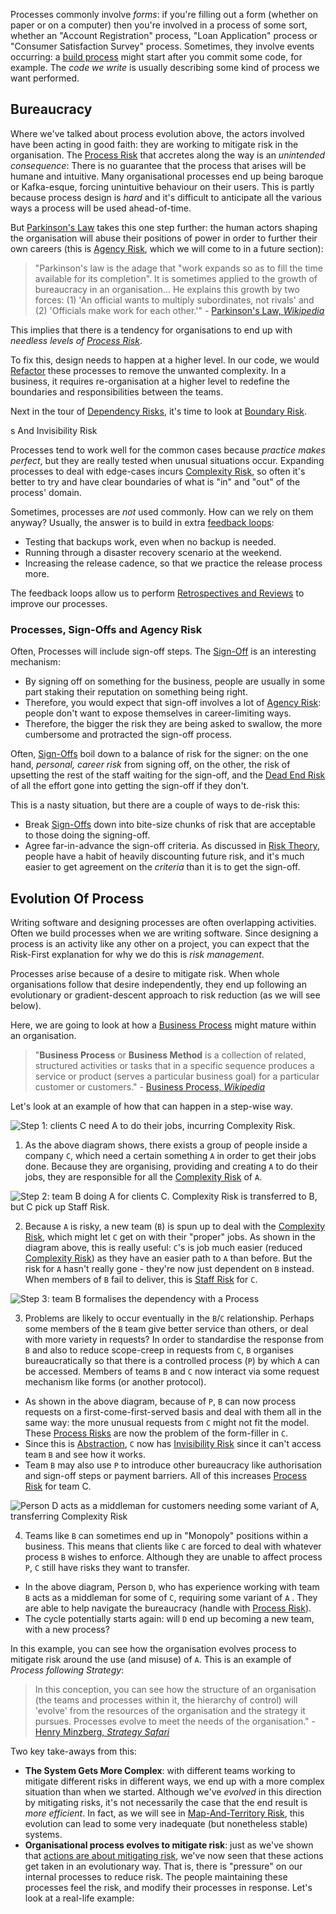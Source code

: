 









Processes commonly involve _forms_:  if you're filling out a form (whether on paper or on a computer) then you're involved in a process of some sort, whether an "Account Registration" process, "Loan Application" process or "Consumer Satisfaction Survey" process.  Sometimes, they involve events occurring:  a [build process](https://en.wikipedia.org/wiki/Software_build) might start after you commit some code, for example.  The _code we write_ is usually describing some kind of process we want performed.




## Bureaucracy

Where we've talked about process evolution above, the actors involved have been acting in good faith:   they are working to mitigate risk in the organisation.  The [Process Risk](/tags/Process-Risk) that accretes along the way is an _unintended consequence_:  There is no guarantee that the process that arises will be humane and intuitive.  Many organisational processes end up being baroque or Kafka-esque, forcing unintuitive behaviour on their users.  This is partly because process design is _hard_ and it's difficult to anticipate all the various ways a process will be used ahead-of-time.  

But [Parkinson's Law](https://en.wikipedia.org/wiki/Parkinsons_law) takes this one step further:  the human actors shaping the organisation will abuse their positions of power in order to further their own careers (this is [Agency Risk](/tags/Agency-Risk), which we will come to in a future section):

> "Parkinson's law is the adage that "work expands so as to fill the time available for its completion". It is sometimes applied to the growth of bureaucracy in an organisation... He explains this growth by two forces: (1) 'An official wants to multiply subordinates, not rivals' and (2) 'Officials make work for each other.'" - [Parkinson's Law, _Wikipedia_](https://en.wikipedia.org/wiki/Parkinsons_law)  

This implies that there is a tendency for organisations to end up with _needless levels of [Process Risk](/tags/Process-Risk)_.

To fix this, design needs to happen at a higher level.  In our code, we would [Refactor](/risks/Complexity-Risk#technical-debt) these processes to remove the unwanted complexity.  In a business, it requires re-organisation at a higher level to redefine the boundaries and responsibilities between the teams.  

Next in the tour of [Dependency Risks](/tags/Dependency-Risk), it's time to look at [Boundary Risk](/tags/Boundary-Risk).




s And Invisibility Risk

Processes tend to work well for the common cases because *practice makes perfect*,  but they are really tested when unusual situations occur.  Expanding processes to deal with edge-cases incurs [Complexity Risk](/tags/Complexity-Risk), so often it's better to try and have clear boundaries of what is "in" and "out" of the process' domain.

Sometimes, processes are _not_ used commonly.  How can we rely on them anyway?  Usually, the answer is to build in extra [feedback loops](/tags/Feedback-Loop):

- Testing that backups work, even when no backup is needed.
- Running through a disaster recovery scenario at the weekend.
- Increasing the release cadence, so that we practice the release process more.

The feedback loops allow us to perform [Retrospectives and Reviews](/tags/Approvals) to improve our processes. 

### Processes, Sign-Offs and Agency Risk

Often, Processes will include sign-off steps.  The [Sign-Off](/tags/Approvals) is an interesting mechanism:  

 - By signing off on something for the business, people are usually in some part staking their reputation on something being right. 
 - Therefore, you would expect that sign-off involves a lot of [Agency Risk](/tags/Agency-Risk):  people don't want to expose themselves in career-limiting ways.  
 - Therefore, the bigger the risk they are being asked to swallow, the more cumbersome and protracted the sign-off process.  
 
Often, [Sign-Offs](/tags/Approvals) boil down to a balance of risk for the signer:  on the one hand, _personal, career risk_ from signing off, on the other, the risk of upsetting the rest of the staff waiting for the sign-off, and the [Dead End Risk](/tags/Dead-End-Risk) of all the effort gone into getting the sign-off if they don't.  

This is a nasty situation, but there are a couple of ways to de-risk this: 

 - Break [Sign-Offs](/tags/Approvals) down into bite-size chunks of risk that are acceptable to those doing the signing-off.  
 - Agree far-in-advance the sign-off criteria.  As discussed in [Risk Theory](/thinking/Evaluating-Risk), people have a habit of heavily discounting future risk, and it's much easier to get agreement on the _criteria_ than it is to get the sign-off. 
 
## Evolution Of Process

Writing software and designing processes are often overlapping activities.  Often we build processes when we are writing software.  Since designing a process is an activity like any other on a project, you can expect that the Risk-First explanation for why we do this is _risk management_.  

Processes arise because of a desire to mitigate risk.  When whole organisations follow that desire independently, they end up following an evolutionary or gradient-descent approach to risk reduction (as we will see below).

Here, we are going to look at how a [Business Process](https://en.wikipedia.org/wiki/Business_process) might mature within an organisation.

> "**Business Process** or **Business Method** is a collection of related, structured activities or tasks that in a specific sequence produces a service or product (serves a particular business goal) for a particular customer or customers." - [Business Process, _Wikipedia_](https://en.wikipedia.org/wiki/Business_process)

Let's look at an example of how that can happen in a step-wise way.

![Step 1: clients `C` need `A` to do their jobs, incurring Complexity Risk.](/img/generated/risks/process/step1.svg)

1.  As the above diagram shows, there exists a group of people inside a company `C`, which need a certain something `A` in order to get their jobs done.  Because they are organising, providing and creating `A` to do their jobs, they are responsible for all the [Complexity Risk](/tags/Complexity-Risk) of `A`. 

![Step 2: team `B` doing `A` for clients `C`.  Complexity Risk is transferred to B, but C pick up Staff Risk.](/img/generated/risks/process/step2.svg)

2.  Because `A` is risky, a new team (`B`) is spun up to deal with the [Complexity Risk](/tags/Complexity-Risk), which might let `C` get on with their "proper" jobs.  As shown in the diagram above, this is really useful:  `C`'s is job much easier (reduced [Complexity Risk](/tags/Complexity-Risk)) as they have an easier path to `A` than before.  But the risk for `A` hasn't really gone - they're now just dependent on `B` instead.  When members of `B` fail to deliver, this is [Staff Risk](/tags/Staff-Risk) for `C`.   

![Step 3: team `B` formalises the dependency with a Process](/img/generated/risks/process/step3.svg)

3. Problems are likely to occur eventually in the `B`/`C` relationship.  Perhaps some members of the `B` team give better service than others, or deal with more variety in requests?   In order to standardise the response from `B` and also to reduce scope-creep in requests from `C`, `B` organises bureaucratically so that there is a controlled process (`P`) by which `A` can be accessed.  Members of teams `B` and `C` now interact via some request mechanism like forms (or another protocol).  

  - As shown in the above diagram, because of `P`, `B` can now process requests on a first-come-first-served basis and deal with them all in the same way: the more unusual requests from `C` might not fit the model.  These [Process Risks](/tags/Process-Risk) are now the problem of the form-filler in `C`.   
  - Since this is [Abstraction](/tags/Abstraction), `C` now has [Invisibility Risk](/tags/Invisibility-Risk) since it can't access team `B` and see how it works.
  - Team `B` may also use `P` to introduce other bureaucracy like authorisation and sign-off steps or payment barriers.   All of this increases [Process Risk](/tags/Process-Risk) for team C. 

![Person D acts as a middleman for customers needing some variant of `A`, transferring Complexity Risk](/img/generated/risks/process/step4.svg)

4.  Teams like `B` can sometimes end up in "Monopoly" positions within a business.  This means that clients like `C` are forced to deal with whatever process `B` wishes to enforce.  Although they are unable to affect process `P`, `C` still have risks they want to transfer.  

 - In the above diagram, Person `D`, who has experience working with team `B` acts as a middleman for some of `C`, requiring some variant of `A` .  They are able to help navigate the bureaucracy (handle with [Process Risk](/tags/Process-Risk)).  
 - The cycle potentially starts again: will `D` end up becoming a new team, with a new process? 

In this example, you can see how the organisation evolves process to mitigate risk around the use (and misuse) of `A`.  This is an example of _Process following Strategy_: 

> In this conception, you can see how the structure of an organisation (the teams and processes within it, the hierarchy of control) will 'evolve' from the resources of the organisation and the strategy it pursues.  Processes evolve to meet the needs of the organisation." - [Henry Minzberg, _Strategy Safari_](https://www.mintzberg.org/books/strategy-safari)

Two key take-aways from this:

 - **The System Gets More Complex**: with different teams working to mitigate different risks in different ways, we end up with a more complex situation than when we started.  Although we've _evolved_ in this direction by mitigating risks, it's not necessarily the case that the end result is _more efficient_.  In fact, as we will see in [Map-And-Territory Risk](Map-And-Territory-Risk#markets), this evolution can lead to some very inadequate (but nonetheless stable) systems.
 - **Organisational process evolves to mitigate risk**: just as we've shown that [actions are about mitigating risk](/thinking/Start), we've now seen that these actions get taken in an evolutionary way.  That is, there is "pressure" on our internal processes to reduce risk.  The people maintaining these processes feel the risk, and modify their processes in response.  Let's look at a real-life example: 